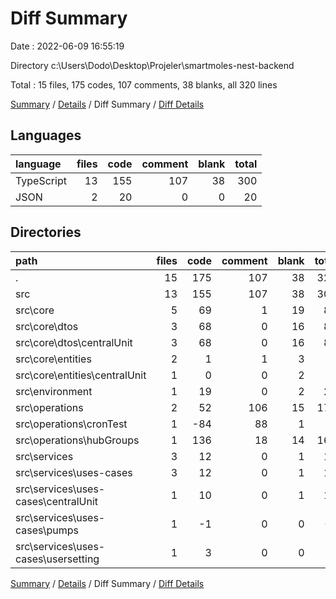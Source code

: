 # Diff Summary

Date : 2022-06-09 16:55:19

Directory c:\\Users\\Dodo\\Desktop\\Projeler\\smartmoles-nest-backend

Total : 15 files,  175 codes, 107 comments, 38 blanks, all 320 lines

[Summary](results.md) / [Details](details.md) / Diff Summary / [Diff Details](diff-details.md)

## Languages
| language | files | code | comment | blank | total |
| :--- | ---: | ---: | ---: | ---: | ---: |
| TypeScript | 13 | 155 | 107 | 38 | 300 |
| JSON | 2 | 20 | 0 | 0 | 20 |

## Directories
| path | files | code | comment | blank | total |
| :--- | ---: | ---: | ---: | ---: | ---: |
| . | 15 | 175 | 107 | 38 | 320 |
| src | 13 | 155 | 107 | 38 | 300 |
| src\\core | 5 | 69 | 1 | 19 | 89 |
| src\\core\\dtos | 3 | 68 | 0 | 16 | 84 |
| src\\core\\dtos\\centralUnit | 3 | 68 | 0 | 16 | 84 |
| src\\core\\entities | 2 | 1 | 1 | 3 | 5 |
| src\\core\\entities\\centralUnit | 1 | 0 | 0 | 2 | 2 |
| src\\environment | 1 | 19 | 0 | 2 | 21 |
| src\\operations | 2 | 52 | 106 | 15 | 173 |
| src\\operations\\cronTest | 1 | -84 | 88 | 1 | 5 |
| src\\operations\\hubGroups | 1 | 136 | 18 | 14 | 168 |
| src\\services | 3 | 12 | 0 | 1 | 13 |
| src\\services\\uses-cases | 3 | 12 | 0 | 1 | 13 |
| src\\services\\uses-cases\\centralUnit | 1 | 10 | 0 | 1 | 11 |
| src\\services\\uses-cases\\pumps | 1 | -1 | 0 | 0 | -1 |
| src\\services\\uses-cases\\usersetting | 1 | 3 | 0 | 0 | 3 |

[Summary](results.md) / [Details](details.md) / Diff Summary / [Diff Details](diff-details.md)
